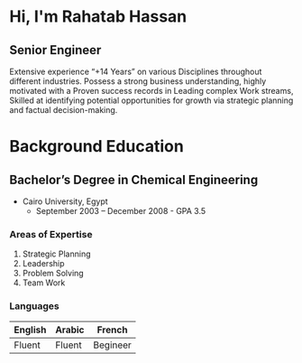 # Hi, I'm Rahatab Hassan

## Senior Engineer

Extensive experience “+14 Years” on various Disciplines throughout different
industries. Possess a strong business understanding, highly motivated with a
Proven success records in Leading complex Work streams, Skilled at identifying
potential opportunities for growth via strategic planning and factual
decision-making.

# Background Education

## Bachelor’s Degree in Chemical Engineering

- Cairo University, Egypt
  - September 2003 – December 2008 - GPA 3.5

### Areas of Expertise

1. Strategic Planning
2. Leadership
3. Problem Solving
4. Team Work

### Languages

| English | Arabic | French   |
| ------- | ------ | -------- |
| Fluent  | Fluent | Begineer |


